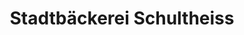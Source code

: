 ---
title: "Stadtbäckerei Schultheiss"
url: /denkendorf/stadtbaeckerei-schultheiss-koengener-strasse/
shop: Bäckerei
---